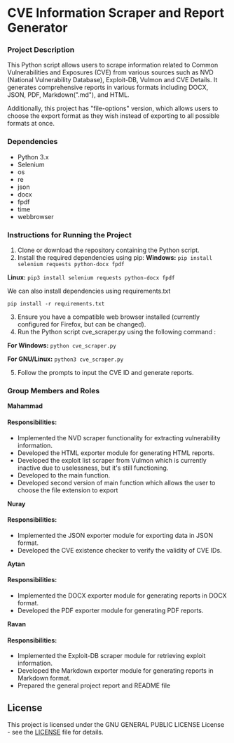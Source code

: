 # CVE Information Scraper and Report Generator

### Project Description
This Python script allows users to scrape information related to Common Vulnerabilities and Exposures (CVE) from various sources such as NVD (National Vulnerability Database), Exploit-DB, Vulmon and CVE Details. It generates comprehensive reports in various formats including DOCX, JSON, PDF, Markdown(".md"), and HTML.

Additionally, this project has "file-options" version, which allows users to choose the export format as they wish instead of exporting to all possible formats at once.

### Dependencies
* Python 3.x
* Selenium
* os
* re
* json
* docx
* fpdf
* time
* webbrowser

### Instructions for Running the Project
1. Clone or download the repository containing the Python script.
2. Install the required dependencies using pip:
**Windows:**
`pip install selenium requests python-docx fpdf`

**Linux:**
`pip3 install selenium requests python-docx fpdf`

We can also install dependencies using requirements.txt

`pip install -r requirements.txt`

3. Ensure you have a compatible web browser installed (currently configured for Firefox, but can be changed).
4. Run the Python script cve_scraper.py using the following command :

**For Windows:**
`python cve_scraper.py`

**For GNU/Linux:**
`python3 cve_scraper.py`


5. Follow the prompts to input the CVE ID and generate reports.
### Group Members and Roles
**Mahammad**
#### Responsibilities:
* Implemented the NVD scraper functionality for extracting vulnerability information.
* Developed the HTML exporter module for generating HTML reports.
* Developed the exploit list scraper from Vulmon which is currently inactive due to uselessness, but it's still functioning.
* Developed to the main function.
* Developed second version of main function which allows the user to choose the file extension to export

**Nuray**
#### Responsibilities:
* Implemented the JSON exporter module for exporting data in JSON format.
* Developed the CVE existence checker to verify the validity of CVE IDs.

**Aytan**
#### Responsibilities:
* Implemented the DOCX exporter module for generating reports in DOCX format.
* Developed the PDF exporter module for generating PDF reports.

**Ravan**
#### Responsibilities:
* Implemented the Exploit-DB scraper module for retrieving exploit information.
* Developed the Markdown exporter module for generating reports in Markdown format.
* Prepared the general project report and README file

## License

This project is licensed under the GNU GENERAL PUBLIC LICENSE License - see the [LICENSE](LICENSE) file for details.
